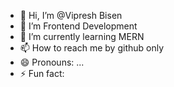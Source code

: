 - 👋 Hi, I’m @Vipresh Bisen
- 👀 I’m Frontend Development
- 🌱 I’m currently learning MERN
- 📫 How to reach me by github only
- 😄 Pronouns: ...
- ⚡ Fun fact: 

<!---
VipreshB/VipreshB is a ✨ special ✨ repository because its `README.md` (this file) appears on your GitHub profile.
You can click the Preview link to take a look at your changes.
--->
